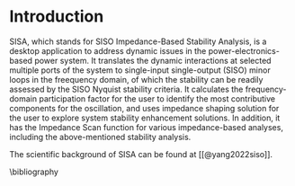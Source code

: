 # Introduction
SISA, which stands for SISO Impedance-Based Stability Analysis, is a desktop application to address dynamic issues in the power-electronics-based power system. It translates the dynamic interactions at selected multiple ports of the system to single-input single-output (SISO) minor loops in the freequency domain, of which the stability can be readily assessed by the SISO Nyquist stability criteria. It calculates the frequency-domain participation factor for the user to identify the most contributive components for the oscillation, and uses impedance shaping solution for the user to explore system stability enhancement solutions. In addition, it has the Impedance Scan function for various impedance-based analyses, including the above-mentioned stability analysis.

The scientific background of SISA can be found at [[@yang2022siso]].

\bibliography

